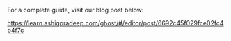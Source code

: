 For a complete guide, visit our blog post below: 

https://learn.ashiqpradeep.com/ghost/#/editor/post/6692c45f029fce02fc4b4f7c
